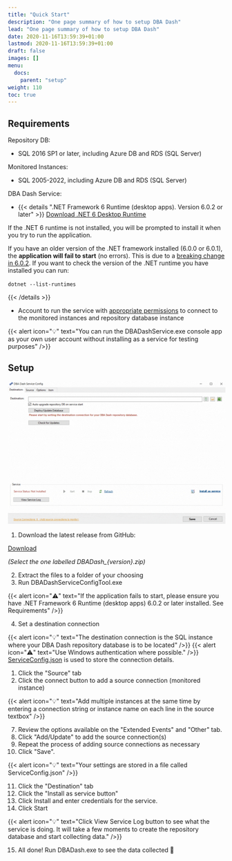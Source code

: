 ```yaml
---
title: "Quick Start"
description: "One page summary of how to setup DBA Dash"
lead: "One page summary of how to setup DBA Dash"
date: 2020-11-16T13:59:39+01:00
lastmod: 2020-11-16T13:59:39+01:00
draft: false
images: []
menu:
  docs:
    parent: "setup"
weight: 110
toc: true
---
```

## Requirements

Repository DB:

* SQL 2016 SP1 or later, including Azure DB and RDS (SQL Server)
  
Monitored Instances:

* SQL 2005-2022, including Azure DB and RDS (SQL Server)
  
DBA Dash Service:

* {{< details ".NET Framework 6 Runtime (desktop apps).  Version 6.0.2 or later" >}}
[Download .NET 6 Desktop Runtime](https://dotnet.microsoft.com/en-us/download/dotnet/6.0/runtime)

If the .NET 6 runtime is not installed, you will be prompted to install it when you try to run the application.  

If you have an older version of the .NET framework installed (6.0.0 or 6.0.1), the **application will fail to start** (no errors).  This is due to a [breaking change in 6.0.2](https://github.com/trimble-oss/dba-dash/issues/42).  If you want to check the version of the .NET runtime you have installed you can run:

`dotnet --list-runtimes`


{{< /details >}}
* Account to run the service with [appropriate permissions](/docs/help/security/) to connect to the monitored instances and repository database instance
  
{{< alert icon="💡" text="You can run the DBADashService.exe console app as your own user account without installing as a service for testing purposes" />}}

## Setup

![DBA Dash setup](https://raw.githubusercontent.com/DavidWiseman/testinggithubpages/372055731112a47f4552192ea88a432e99b941c5/DBADashSetup.gif)

1. Download the latest release from GitHub:
  
<a id='full-download' class="btn btn-primary btn-lg px-4 mb-2" target="_blank" href="https://github.com/trimble-oss/dba-dash/releases" title="Download latest version of DBA Dash" role="button">Download</a>

*(Select the one labelled DBADash_{version}.zip)*

2. Extract the files to a folder of your choosing
3. Run DBADashServiceConfigTool.exe

{{< alert icon="⚠️" text="If the application fails to start, please ensure you have .NET Framework 6 Runtime (desktop apps) 6.0.2 or later installed.  See Requirements" />}}

4. Set a destination connection

{{< alert icon="💡" text="The destination connection is the SQL instance where your DBA Dash repository database is to be located" />}}
{{< alert icon="⚠️" text="Use Windows authentication where possible." />}}
 [ServiceConfig.json](/docs/help/security/#config-file-security) is used to store the connection details.

1. Click the "Source" tab
2. Click the connect button to add a source connection (monitored instance)

{{< alert icon="💡" text="Add multiple instances at the same time by entering a connection string or instance name on each line in the source textbox" />}}

7. Review the options available on the "Extended Events" and "Other" tab. 
8. Click "Add/Update" to add the source connection(s)
9. Repeat the process of adding source connections as necessary 
10. Click "Save".

{{< alert icon="💡" text="Your settings are stored in a file called ServiceConfig.json" />}}

11. Click the "Destination" tab
12. Click the "Install as service button"
13. Click Install and enter credentials for the service.
14. Click Start
  
{{< alert icon="💡" text="Click View Service Log button to see what the service is doing.  It will take a few moments to create the repository database and start collecting data." />}}

15. All done! Run DBADash.exe to see the data collected 🎉

